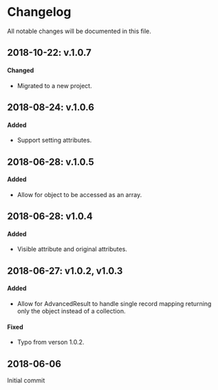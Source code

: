 # Changelog

All notable changes will be documented in this file.
## 2018-10-22: v.1.0.7
#### Changed
- Migrated to a new project.

## 2018-08-24: v.1.0.6
#### Added
- Support setting attributes.

## 2018-06-28: v.1.0.5
#### Added
- Allow for object to be accessed as an array.

## 2018-06-28: v1.0.4
#### Added
- Visible attribute and original attributes.

## 2018-06-27: v1.0.2, v1.0.3
#### Added
- Allow for AdvancedResult to handle single record mapping returning only the object instead of a collection.
#### Fixed
- Typo from verson 1.0.2.

## 2018-06-06
Initial commit 